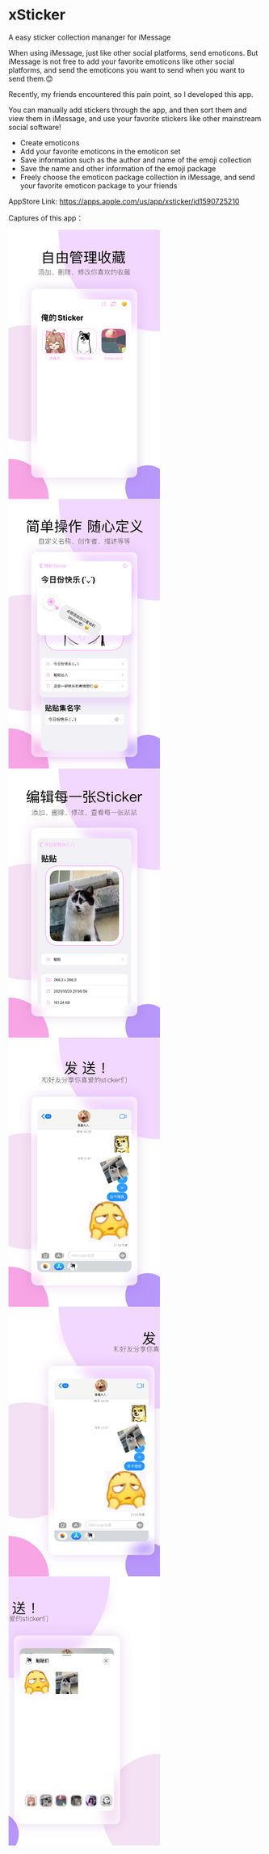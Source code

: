 # xSticker
A easy sticker collection mananger for iMessage

When using iMessage, just like other social platforms, send emoticons. But iMessage is not free to add your favorite emoticons like other social platforms, and send the emoticons you want to send when you want to send them.😊

Recently, my friends encountered this pain point, so I developed this app.

You can manually add stickers through the app, and then sort them and view them in iMessage, and use your favorite stickers like other mainstream social software!

* Create emoticons
* Add your favorite emoticons in the emoticon set
* Save information such as the author and name of the emoji collection
* Save the name and other information of the emoji package
* Freely choose the emoticon package collection in iMessage, and send your favorite emoticon package to your friends

AppStore Link: https://apps.apple.com/us/app/xsticker/id1590725210

Captures of this app：

<div>
<img src="https://github.com/W-Mai/xSticker/blob/main/images/p1%402x.jpg" width = "300" alt="" align=center />

<img src="https://github.com/W-Mai/xSticker/blob/main/images/p2%402x.jpg" width = "300" alt="" align=center />

<img src="https://github.com/W-Mai/xSticker/blob/main/images/p3%402x.jpg" width = "300" alt="" align=center />

<img src="https://github.com/W-Mai/xSticker/blob/main/images/p4%402x.jpg" width = "300" alt="" align=center />

<img src="https://github.com/W-Mai/xSticker/blob/main/images/p5%402x.jpg" width = "300" alt="" align=center />

<img src="https://github.com/W-Mai/xSticker/blob/main/images/p6%402x.jpg" width = "300" alt="" align=center />
</div>
